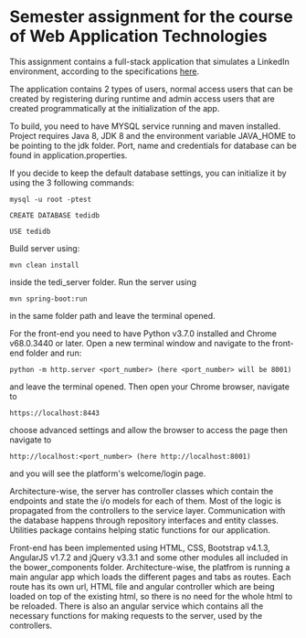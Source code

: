 # Semester assignment for the course of Web Application Technologies
This assignment contains a full-stack application that simulates a LinkedIn environment, according to the specifications [here](https://eclass.uoa.gr/modules/document/file.php/D53/%CE%95%CF%81%CE%B3%CE%B1%CF%83%CE%AF%CE%B5%CF%82/%CE%A5%CF%80%CE%BF%CF%87%CF%81%CE%B5%CF%89%CF%84%CE%B9%CE%BA%CE%AE_%CE%95%CF%81%CE%B3%CE%B1%CF%83%CE%AF%CE%B1_2018.pdf).

The application contains 2 types of users, normal access users that can be created by registering during runtime and admin access users that are created programmatically at the initialization of the app.

To build, you need to have MYSQL service running and maven installed. Project requires Java 8, JDK 8 and the environment variable JAVA_HOME to be pointing to the jdk folder. Port, name and credentials for database can be found in application.properties.

If you decide to keep the default database settings, you can initialize it by using the 3 following commands:
```
mysql -u root -ptest
```
```
CREATE DATABASE tedidb
```
```
USE tedidb
```

Build server using:


  ```
  mvn clean install
  ```

inside the tedi_server folder. Run the server using 

  ```
  mvn spring-boot:run
  ```

in the same folder path and leave the terminal opened.

For the front-end you need to have Python v3.7.0 installed and Chrome v68.0.3440 or later.
Open a new terminal window and navigate to the front-end folder and run:

  ```
  python -m http.server <port_number> (here <port_number> will be 8001)
  ```

and leave the terminal opened. Then open your Chrome browser, navigate to

  ```
  https://localhost:8443
  ```

choose advanced settings and allow the browser to access the page then navigate to

  ```
  http://localhost:<port_number> (here http://localhost:8001)
  ```

and you will see the platform's welcome/login page.

Architecture-wise, the server has controller classes which contain the endpoints and state the i/o models for each of them. Most of the logic is propagated from the controllers to the service layer. Communication with the database happens through repository interfaces and entity classes. Utilities package contains helping static functions for our application.

Front-end has been implemented using HTML, CSS, Bootstrap v4.1.3, AngularJS v1.7.2 and jQuery v3.3.1 and some other modules all included in the bower_components folder. Architecture-wise, the platfrom is running a main angular app which loads the different pages and tabs as routes. Each route has its own url, HTML file and angular controller which are being loaded on top of the existing html, so there is no need for the whole html to be reloaded. There is also an angular service which contains all the necessary functions for making requests to the server, used by the controllers.
